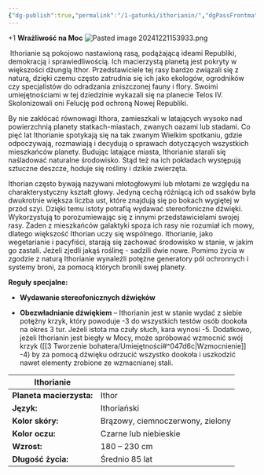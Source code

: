 ```yaml
---
{"dg-publish":true,"permalink":"/1-gatunki/ithorianin/","dgPassFrontmatter":true}
---
```


+1 **Wrażliwość na Moc**
![Pasted image 20241221153933.png](/img/user/6%20Obrazy/Pasted%20image%2020241221153933.png)

 Ithorianie są pokojowo nastawioną rasą, podążającą ideami Republiki, demokracją i sprawiedliwością. Ich macierzystą planetą jest pokryty w większości dżunglą Ithor. Przedstawiciele tej rasy bardzo związali się z naturą, dzięki czemu często zatrudnia się ich jako ekologów, ogrodników czy specjalistów do odradzania zniszczonej fauny i flory. Swoimi umiejętnościami w tej dziedzinie wykazali się na planecie Telos IV. Skolonizowali oni Felucję pod ochroną Nowej Republiki.

By nie zakłócać równowagi Ithora, zamieszkali w latających wysoko nad powierzchnią planety statkach-miastach, zwanych oazami lub stadami. Co pięć lat Ithorianie spotykają się na tak zwanym Wielkim spotkaniu, gdzie odpoczywają, rozmawiają i decydują o sprawach dotyczących wszystkich mieszkańców planety. Budując latające miasta, Ithorianie starali się naśladować naturalne środowisko. Stąd też na ich pokładach występują sztuczne deszcze, hoduje się rośliny i dzikie zwierzęta.

Ithorian często bywają nazywani młotogłowymi lub młotami ze względu na charakterystyczny kształt głowy. Jedyną cechą różniącą ich od ssaków była dwukrotnie większa liczba ust, które znajdują się po bokach wygiętej w przód szyi. Dzięki temu istoty potrafią wydawać stereofoniczne dźwięki. Wykorzystują to porozumiewając się z innymi przedstawicielami swojej rasy. Żaden z mieszkańców galaktyki spoza ich rasy nie rozumiał ich mowy, dlatego większość Ithorian uczy się wspólnego. Ithorianie, jako wegetarianie i pacyfiści, starają się zachować środowisko w stanie, w jakim go zastali. Jeżeli zjedli jakąś roślinę - sadzili dwie nowe. Pomimo życia w zgodzie z naturą Ithorianie wynaleźli potężne generatory pól ochronnych i systemy broni, za pomocą których bronili swej planety.

**Reguły specjalne:**

- **Wydawanie stereofonicznych dźwięków**

- **Obezwładnianie dźwiękiem** – Ithorianin jest w stanie wydać z siebie potężny krzyk, który powoduje -3 do wszystkich testów osób dookoła na okres 3 tur. Jeżeli istota ma czuły słuch, kara wynosi -5. Dodatkowo, jeżeli Ithorianin jest biegły w Mocy, może spróbować wzmocnić swój krzyk ([[3 Tworzenie bohatera/Umiejętności#^047d6c\|Wzmocnienie]] -4) by za pomocą dźwięku odrzucić wszystko dookoła i uszkodzić nawet elementy zrobione ze wzmacnianej stali.

| **Ithorianie**           |                                  |
| ------------------------ | -------------------------------- |
| **Planeta macierzysta:** | Ithor                            |
| **Język:**               | Ithoriański                      |
| **Kolor skóry:**         | Brązowy, ciemnoczerwony, zielony |
| **Kolor oczu:**          | Czarne lub niebieskie            |
| **Wzrost:**              | 180 – 230 cm                     |
| **Długość życia:**       | Średnio 85 lat                   |